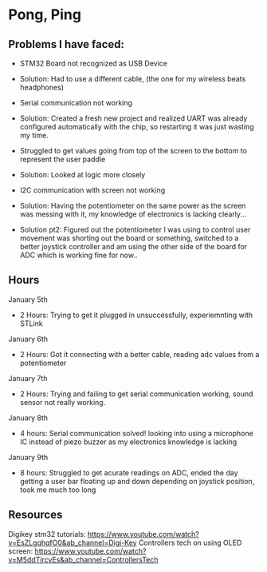 # Pong, Ping

## Problems I have faced:

- STM32 Board not recognized as USB Device
- Solution: Had to use a different cable, (the one for my wireless beats headphones)

- Serial communication not working
- Solution: Created a fresh new project and realized UART was already configured automatically with the chip, so restarting it was just wasting my time.

- Struggled to get values going from top of the screen to the bottom to represent the user paddle
- Solution: Looked at logic more closely

- I2C communication with screen not working
- Solution: Having the potentiometer on the same power as the screen was messing with it, my knowledge of electronics is lacking clearly...
- Solution pt2: Figured out the potentiometer I was using to control user movement was shorting out the board or something, switched to a better joystick controller and am using the other side of the board for ADC which is working fine for now..


## Hours

January 5th
- 2 Hours: Trying to get it plugged in unsuccessfully, experiemnting with STLink

January 6th
- 2 Hours: Got it connecting with a better cable, reading adc values from a potentiometer

January 7th
- 2 Hours: Trying and failing to get serial communication working, sound sensor not really working.

January 8th
- 4 hours: Serial communication solved! looking into using a microphone IC instead of piezo buzzer as my electronics knowledge is lacking

January 9th
- 8 hours: Struggled to get acurate readings on ADC, ended the day getting a user bar floating up and down depending on joystick position, took me much too long


## Resources

Digikey stm32 tutorials: https://www.youtube.com/watch?v=EsZLgqhqfO0&ab_channel=Digi-Key
Controllers tech on using OLED screen: https://www.youtube.com/watch?v=M5ddTjrcvEs&ab_channel=ControllersTech

